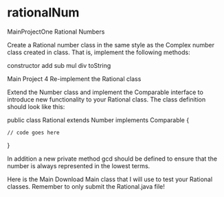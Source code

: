 # rationalNum
MainProjectOne
Rational Numbers

Create a Rational number class in the same style as the Complex number class created in class. That is, implement the following methods:

constructor
add
sub
mul
div
toString


Main Project 4
Re-implement the Rational class

Extend the Number class and implement the Comparable interface to
introduce new functionality to your Rational class. The class
definition should look like this:

public class Rational extends Number implements Comparable<Rational> {

    // code goes here
}
        
In addition a new private method gcd should be
defined to ensure that the number is always represented in
the lowest terms.

Here is the Main  Download Main class that I will use to test your Rational classes. Remember to only submit the Rational.java file!
